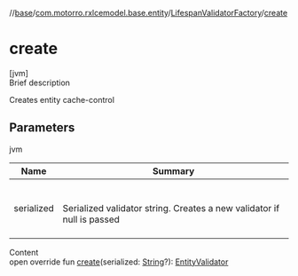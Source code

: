 //[base](../../index.md)/[com.motorro.rxlcemodel.base.entity](../index.md)/[LifespanValidatorFactory](index.md)/[create](create.md)



# create  
[jvm]  
Brief description  


Creates entity cache-control



## Parameters  
  
jvm  
  
|  Name|  Summary| 
|---|---|
| serialized| <br><br>Serialized validator string. Creates a new validator if null is passed<br><br>
  
  
Content  
open override fun [create](create.md)(serialized: [String](https://kotlinlang.org/api/latest/jvm/stdlib/kotlin/-string/index.html)?): [EntityValidator](../-entity-validator/index.md)  



